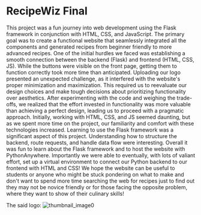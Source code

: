# RecipeWiz Final
This project was a fun journey into web development using the Flask framework in conjunction with HTML, CSS, and JavaScript. The primary goal was to create a functional website that seamlessly integrated all the components and generated recipes from beginner friendly to more advanced recipes. One of the initial hurdles we faced was establishing a smooth connection between the backend (Flask) and frontend (HTML, CSS, JS). While the buttons were visible on the front page, getting them to function correctly took more time than anticipated. Uploading our logo presented an unexpected challenge, as it interfered with the website's proper minimization and maximization. This required us to reevaluate our design choices and make tough decisions about prioritizing functionality over aesthetics. After experimenting with the code and weighing the trade-offs, we realized that the effort invested in functionality was more valuable than achieving a perfect design, leading us to proceed with a pragmatic approach. Initially, working with HTML, CSS, and JS seemed daunting, but as we spent more time on the project, our familiarity and comfort with these technologies increased. Learning to use the Flask framework was a significant aspect of this project. Understanding how to structure the backend, route requests, and handle data flow were interesting. Overall it was fun to learn about the Flask framework and to host the website with PythonAnywhere. Importantly we were able to eventually, with lots of valiant effort, set up a virtual environment to connect our Python backend to our frontend with HTML and CSS! We hope the website can be useful to students or anyone who might be stuck pondering on what to make and don't want to spend more time searching the web for recipes just to find out they may not be novice friendly or for those facing the opposite problem, where they want to show of their culinary skills!



The said logo:
![thumbnail_image0](https://github.com/michaelq-pham/RecipeWiz-Final/assets/149196728/b3b60985-ea59-41f2-b883-7b0f57635df2)
